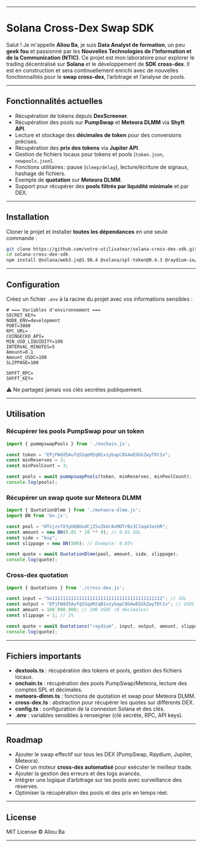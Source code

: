 
---

# Solana Cross-Dex Swap SDK

Salut ! Je m'appelle **Aliou Ba**, je suis **Data Analyst de formation**, un peu **geek fou** et passionné par les **Nouvelles Technologies de l'Information et de la Communication (NTIC)**.
Ce projet est mon laboratoire pour explorer le trading décentralisé sur **Solana** et le développement de **SDK cross-dex**.
Il est en construction et sera continuellement enrichi avec de nouvelles fonctionnalités pour le **swap cross-dex**, l’arbitrage et l’analyse de pools.

---

## Fonctionnalités actuelles

* Récupération de tokens depuis **DexScreener**.
* Récupération des pools sur **PumpSwap** et **Meteora DLMM** via **Shyft API**.
* Lecture et stockage des **décimales de token** pour des conversions précises.
* Récupération des **prix des tokens** via **Jupiter API**.
* Gestion de fichiers locaux pour tokens et pools (`token.json`, `newpools.json`).
* Fonctions utilitaires : pause (`sleep/delay`), lecture/écriture de signaux, hashage de fichiers.
* Exemple de **quotation** sur **Meteora DLMM**.
* Support pour récupérer des **pools filtrés par liquidité minimale** et par DEX.

---

## Installation

Cloner le projet et installer **toutes les dépendances** en une seule commande :

```bash
git clone https://github.com/votre-utilisateur/solana-cross-dex-sdk.git
cd solana-cross-dex-sdk
npm install @solana/web3.js@1.98.4 @solana/spl-token@0.4.3 @raydium-io/raydium-sdk-v2@0.2.29-alpha @meteora-ag/dlmm@1.7.5 @pump-fun/pump-swap-sdk@1.7.9 @types/bn.js@5.2.0 @types/bs58@4.0.4 dotenv@17.2.3 node-fetch@3.3.2 bs58@5.0.0

```

---

## Configuration

Créez un fichier `.env` à la racine du projet avec vos informations sensibles :

```env
# === Variables d'environnement ===
SECRET_KEY=
NODE_ENV=development
PORT=3000
RPC_URL=
COINGECKO_API=
MIN_USD_LIQUIDITY=100
INTERVAL_MINUTES=5
Amount=0.1
Amount_USDC=100
SLIPPAGE=100

SHYFT_RPC=
SHYFT_KEY=
```

⚠️ Ne partagez jamais vos clés secrètes publiquement.

---

## Utilisation

### Récupérer les pools PumpSwap pour un token

```ts
import { pummpswapPools } from './onchain.js';

const token = "EPjFWdd5AufqSSqeM2qN1xzybapC8G4wEGGkZwyTDt1v";
const minReserves = 3;
const minPoolCount = 3;

const pools = await pummpswapPools(token, minReserves, minPoolCount);
console.log(pools);
```

### Récupérer un swap quote sur Meteora DLMM

```ts
import { QuotationDlmm } from './meteora-dlmm.js';
import BN from 'bn.js';

const pool = "HTvjzsfX3yU6BUodCjZ5vZkUrAxMDTrBs3CJaq43ashR";
const amount = new BN(0.01 * 10 ** 9); // 0.01 SOL
const side = "buy";
const slippage = new BN(500); // Exemple: 0.05%

const quote = await QuotationDlmm(pool, amount, side, slippage);
console.log(quote);
```

### Cross-dex quotation

```ts
import { Quotations } from './cross-dex.js';

const input = "So11111111111111111111111111111111111111112"; // SOL
const output = "EPjFWdd5AufqSSqeM2qN1xzybapC8G4wEGGkZwyTDt1v"; // USDC
const amount = 100_000_000; // 100 USDC (6 décimales)
const slippage = 1; // 1%

const quote = await Quotations("raydium", input, output, amount, slippage);
console.log(quote);
```

---

## Fichiers importants

* **dextools.ts** : récupération des tokens et pools, gestion des fichiers locaux.
* **onchain.ts** : récupération des pools PumpSwap/Meteora, lecture des comptes SPL et décimales.
* **meteora-dlmm.ts** : fonctions de quotation et swap pour Meteora DLMM.
* **cross-dex.ts** : abstraction pour récupérer les quotes sur différents DEX.
* **config.ts** : configuration de la connexion Solana et des clés.
* **.env** : variables sensibles à renseigner (clé secrète, RPC, API keys).

---

## Roadmap

* Ajouter le swap effectif sur tous les DEX (PumpSwap, Raydium, Jupiter, Meteora).
* Créer un moteur **cross-dex automatisé** pour exécuter le meilleur trade.
* Ajouter la gestion des erreurs et des logs avancés.
* Intégrer une logique d’arbitrage sur les pools avec surveillance des réserves.
* Optimiser la récupération des pools et des prix en temps réel.

---

## License

MIT License © Aliou Ba

---
